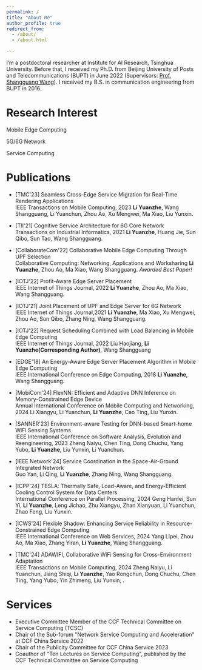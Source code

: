 ```yaml
---
permalink: /
title: "About Me"
author_profile: true
redirect_from: 
  - /about/
  - /about.html

---
```






I’m a postdoctoral researcher at Institute for AI Research, Tsinghua University. Before that, I received my Ph.D. from Beijing University of Posts and Telecommunications (BUPT) in June 2022 (Supervisors: [Prof. Shangguang Wang](https://sguangwang.com)). I received my B.S. in communication engineering from BUPT in 2016.



# Research Interest

Mobile Edge Computing

5G/6G Network

Service Computing



# Publications

- [TMC'23] Seamless Cross-Edge Service Migration for Real-Time Rendering Applications    
  IEEE Transactions on Mobile Computing, 2023
  **Li Yuanzhe**, Wang Shangguang, Li Yuanchun, Zhou Ao, Xu Mengwei, Ma Xiao, Liu Yunxin. 

- [TII'21] Cognitive Service Architecture for 6G Core Network    
  Transactions on Industrial Informatics, 2021
  **Li Yuanzhe**, Huang Jie, Sun Qibo, Sun Tao, Wang Shangguang.

- [CollaborateCom'22] Collaborative Mobile Edge Computing Through UPF Selection    
  Collaborative Computing: Networking, Applications and Worksharing
  **Li Yuanzhe**, Zhou Ao, Ma Xiao, Wang Shangguang.
  *Awarded Best Paper!*

- [IOTJ'22] Profit-Aware Edge Server Placement    
  IEEE Internet of Things Journal, 2022
   **Li Yuanzhe**, Zhou Ao, Ma Xiao, Wang Shangguang.

- [IOTJ'21] Joint Placement of UPF and Edge Server for 6G Network    
  IEEE Internet of Things Journal,2021
  **Li Yuanzhe**, Ma Xiao, Xu Mengwei, Zhou Ao, Sun Qibo, Zhang Ning, Wang Shangguang.

- [IOTJ'22] Request Scheduling Combined with Load Balancing in Mobile Edge Computing    
  IEEE Internet of Things Journal, 2022
  Liu Haojiang, **Li Yuanzhe(Corresponding Author)**, Wang Shangguang

- [EDGE'18] An Energy-Aware Edge Server Placement Algorithm in Mobile Edge Computing    
  IEEE International Conference on Edge Computing, 2018
  **Li Yuanzhe**, Wang Shangguang. 

- [MobiCom'24] FlexNN: Efficient and Adaptive DNN Inference on Memory-Constrained Edge Device    
  Annual International Conference on Mobile Computing and Networking, 2024
  Li Xiangyu, Li Yuanchun, **Li Yuanzhe**, Cao Ting, Liu Yunxin.

- [SANNER'23] Environment-aware Testing for DNN-based Smart-home WiFi Sensing Systems    
  IEEE International Conference on Software Analysis, Evolution and Reengineering, 2023
  Zheng Naiyu, Chen Ting, Dong Chuchu, Yang Yubo, **Li Yuanzhe**, Liu Yunxin, Li Yuanchun.

- [IEEE Network'24] Service Coordination in the Space-Air-Ground Integrated Network    
  Guo Yan, Li Qing, **Li Yuanzhe**, Zhang Ning, Wang Shangguang. 

- [ICPP'24] TESLA: Thermally Safe, Load-Aware, and Energy-Efficient Cooling Control System for Data Centers    
  International Conference on Parallel Processing, 2024
  Geng Hanfei, Sun Yi, **Li Yuanzhe**, Leng Jichao, Zhu Xiangyu, Zhan Xianyuan, Li Yuanchun, Zhao Feng, Liu Yunxin.

- [ICWS'24] Flexible Shadow: Enhancing Service Reliability in Resource-Constrained Edge Computing    
  IEEE International Conference on Web Services, 2024
  Yang Lipei, Zhou Ao, Ma Xiao, Zhang Yiran, **Li Yuanzhe**, Wang Shangguang.

- [TMC'24] ADAWIFI, Collaborative WiFi Sensing for Cross-Environment Adaptation    
  IEEE Transactions on Mobile Computing, 2024
  Zheng Naiyu, Li Yuanchun, Jiang Shiqi, **Li Yuanzhe**, Yao Rongchun, Dong Chuchu, Chen Ting, Yang Yubo, Yin Zhimeng, Liu Yunxin, .

  

# Services

- Executive Committee Member of the CCF Technical Committee on Service Computing (TCSC)
- Chair of the Sub-forum "Network Service Computing and Acceleration" at CCF China Service 2022
- Chair of the Publicity Committee for CCF China Service 2023
- Coauthor of "Ten Lectures on Service Computing", published by the CCF Technical Committee on Service Computing
